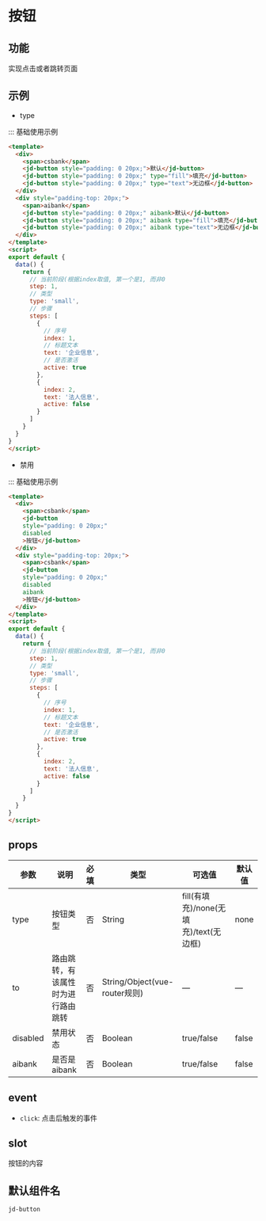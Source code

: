 # 按钮

## 功能

实现点击或者跳转页面

## 示例

- type

::: 基础使用示例

```html
<template>
  <div>
    <span>csbank</span>
    <jd-button style="padding: 0 20px;">默认</jd-button>
    <jd-button style="padding: 0 20px;" type="fill">填充</jd-button>
    <jd-button style="padding: 0 20px;" type="text">无边框</jd-button>
  </div>
  <div style="padding-top: 20px;">
    <span>aibank</span>
    <jd-button style="padding: 0 20px;" aibank>默认</jd-button>
    <jd-button style="padding: 0 20px;" aibank type="fill">填充</jd-button>
    <jd-button style="padding: 0 20px;" aibank type="text">无边框</jd-button>
  </div>
</template>
<script>
export default {
  data() {
    return {
      // 当前阶段(根据index取值, 第一个是1, 而非0
      step: 1,
      // 类型
      type: 'small',
      // 步骤
      steps: [
        {
          // 序号
          index: 1,
          // 标题文本
          text: '企业信息',
          // 是否激活
          active: true
        },
        {
          index: 2,
          text: '法人信息',
          active: false
        }
      ]
    }
  }
}
</script>
```

- 禁用

::: 基础使用示例

```html
<template>
  <div>
    <span>csbank</span>
    <jd-button
    style="padding: 0 20px;"
    disabled
    >按钮</jd-button>
  </div>
  <div style="padding-top: 20px;">
    <span>csbank</span>
    <jd-button
    style="padding: 0 20px;"
    disabled
    aibank
    >按钮</jd-button>
  </div>
</template>
<script>
export default {
  data() {
    return {
      // 当前阶段(根据index取值, 第一个是1, 而非0
      step: 1,
      // 类型
      type: 'small',
      // 步骤
      steps: [
        {
          // 序号
          index: 1,
          // 标题文本
          text: '企业信息',
          // 是否激活
          active: true
        },
        {
          index: 2,
          text: '法人信息',
          active: false
        }
      ]
    }
  }
}
</script>
```

## props

| 参数 | 说明 | 必填 | 类型 | 可选值 | 默认值 |
| --- | --- | --- | --- | --- | --- |
| type | 按钮类型 | 否 | String | fill(有填充)/none(无填充)/text(无边框) | none |
| to | 路由跳转，有该属性时为进行路由跳转 | 否 | String/Object(vue-router规则) | — | — |
| disabled | 禁用状态 | 否 | Boolean | true/false | false |
| aibank | 是否是aibank | 否 | Boolean | true/false | false |

## event

- `click`: 点击后触发的事件

## slot

按钮的内容

## 默认组件名

`jd-button`

